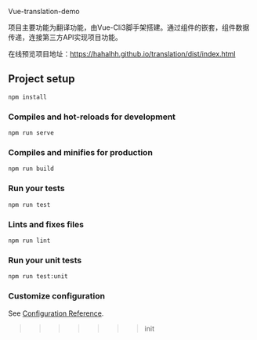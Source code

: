 Vue-translation-demo

项目主要功能为翻译功能，由Vue-Cli3脚手架搭建。通过组件的嵌套，组件数据传递，连接第三方API实现项目功能。

在线预览项目地址：https://hahalhh.github.io/translation/dist/index.html

## Project setup
```
npm install
```

### Compiles and hot-reloads for development
```
npm run serve
```

### Compiles and minifies for production
```
npm run build
```

### Run your tests
```
npm run test
```

### Lints and fixes files
```
npm run lint
```

### Run your unit tests
```
npm run test:unit
```

### Customize configuration
See [Configuration Reference](https://cli.vuejs.org/config/).
>>>>>>> init
